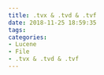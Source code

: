 ```yaml
---
title: .tvx & .tvd & .tvf
date: 2018-11-25 18:59:35
tags:
categories:
- Lucene
- File
- .tvx & .tvd & .tvf
---
```

